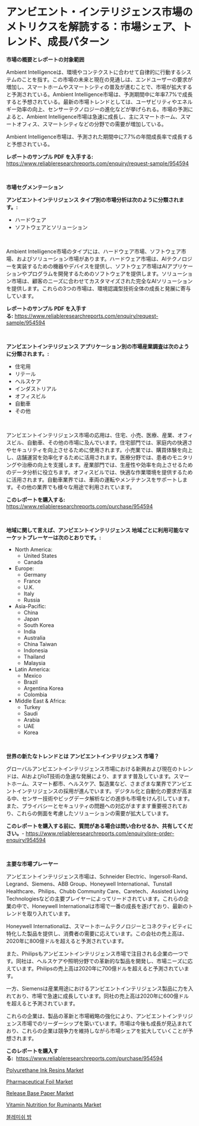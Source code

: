 <p><h1>アンビエント・インテリジェンス市場のメトリクスを解読する：市場シェア、トレンド、成長パターン</h1></p><p><strong>市場の概要とレポートの対象範囲</strong></p>
<p><p>Ambient Intelligenceは、環境やコンテクストに合わせて自律的に行動するシステムのことを指す。この市場の未来と現在の見通しは、エンドユーザーの要求が増加し、スマートホームやスマートシティの普及が進むことで、市場が拡大すると予測されている。Ambient Intelligence市場は、予測期間中に年率7.7%で成長すると予想されている。最新の市場トレンドとしては、ユーザビリティやエネルギー効率の向上、センサーテクノロジーの進化などが挙げられる。市場の予測によると、Ambient Intelligence市場は急速に成長し、主にスマートホーム、スマートオフィス、スマートシティなどの分野での需要が増加している。</p><p>Ambient Intelligence市場は、予測された期間中に7.7%の年間成長率で成長すると予想されている。</p></p>
<p><strong>レポートのサンプル PDF を入手する:</strong> <a href="https://www.reliableresearchreports.com/enquiry/request-sample/954594">https://www.reliableresearchreports.com/enquiry/request-sample/954594</a></p>
<p>&nbsp;</p>
<p><strong>市場セグメンテーション</strong></p>
<p><strong>アンビエントインテリジェンス タイプ別の市場分析は次のように分類されます。:</strong></p>
<p><ul><li>ハードウェア</li><li>ソフトウェアとソリューション</li></ul></p>
<p>&nbsp;</p>
<p><p>Ambient Intelligence市場のタイプには、ハードウェア市場、ソフトウェア市場、およびソリューション市場があります。ハードウェア市場は、AIテクノロジーを実装するための機器やデバイスを提供し、ソフトウェア市場はAIアプリケーションやプログラムを開発するためのソフトウェアを提供します。ソリューション市場は、顧客のニーズに合わせてカスタマイズされた完全なAIソリューションを提供します。これらの3つの市場は、環境認識型技術全体の成長と発展に寄与しています。</p></p>
<p><strong>レポートのサンプル PDF を入手する:</strong>&nbsp;<a href="https://www.reliableresearchreports.com/enquiry/request-sample/954594">https://www.reliableresearchreports.com/enquiry/request-sample/954594</a></p>
<p>&nbsp;</p>
<p><strong> アンビエントインテリジェンス アプリケーション別の市場産業調査は次のように分類されます。:</strong></p>
<p><ul><li>住宅用</li><li>リテール</li><li>ヘルスケア</li><li>インダストリアル</li><li>オフィスビル</li><li>自動車</li><li>その他</li></ul></p>
<p>&nbsp;</p>
<p><p>アンビエントインテリジェンス市場の応用は、住宅、小売、医療、産業、オフィスビル、自動車、その他の市場に及んでいます。住宅部門では、家庭内の快適さやセキュリティを向上させるために使用されます。小売業では、購買体験を向上し、店舗運営を効率化するために活用されます。医療分野では、患者のモニタリングや治療の向上を支援します。産業部門では、生産性や効率を向上させるためのデータ分析に役立ちます。オフィスビルでは、快適な作業環境を提供するために活用されます。自動車業界では、車両の運転やメンテナンスをサポートします。その他の業界でも様々な用途で利用されています。</p></p>
<p><strong>このレポートを購入する:</strong>&nbsp; <a href="https://www.reliableresearchreports.com/purchase/954594">https://www.reliableresearchreports.com/purchase/954594</a></p>
<p>&nbsp;</p>
<p><strong>地域に関して言えば、アンビエントインテリジェンス 地域ごとに利用可能なマーケットプレーヤーは次のとおりです。:</strong></p>
<p><ul>
    <li>
        North America:
        <ul>
            <li>United States</li>
            <li>Canada</li>
        </ul>
    </li>
    <li>
        Europe:
        <ul>
            <li>Germany</li>
            <li>France</li>
            <li>U.K.</li>
            <li>Italy</li>
            <li>Russia</li>
        </ul>
    </li>
    <li>
        Asia-Pacific:
        <ul>
            <li>China</li>
            <li>Japan</li>
            <li>South Korea</li>
            <li>India</li>
            <li>Australia</li>
            <li>China Taiwan</li>
            <li>Indonesia</li>
            <li>Thailand</li>
            <li>Malaysia</li>
        </ul>
    </li>
    <li>
        Latin America:
        <ul>
            <li>Mexico</li>
            <li>Brazil</li>
            <li>Argentina Korea</li>
            <li>Colombia</li>
        </ul>
    </li>
    <li>
        Middle East & Africa:
        <ul>
            <li>Turkey</li>
            <li>Saudi</li>
            <li>Arabia</li>
            <li>UAE</li>
            <li>Korea</li>
        </ul>
    </li>
    </ul></p>
<p>&nbsp;</p>
<p><strong>世界の新たなトレンドとは アンビエントインテリジェンス 市場？</strong></p>
<p><p>グローバルアンビエントインテリジェンス市場における新興および現在のトレンドは、AIおよびIoT技術の急速な発展により、ますます普及しています。スマートホーム、スマート都市、ヘルスケア、製造業など、さまざまな業界でアンビエントインテリジェンスの採用が進んでいます。デジタル化と自動化の要求が高まる中、センサー技術やビッグデータ解析などの進歩も市場をけん引しています。また、プライバシーとセキュリティの問題への対応がますます重要視されており、これらの側面を考慮したソリューションの需要が拡大しています。</p></p>
<p><strong>このレポートを購入する前に、質問がある場合は問い合わせるか、共有してください。</strong>- <a href="https://www.reliableresearchreports.com/enquiry/pre-order-enquiry/954594">https://www.reliableresearchreports.com/enquiry/pre-order-enquiry/954594</a></p>
<p>&nbsp;</p>
<p><strong>主要な市場プレーヤー</strong></p>
<p><p>アンビエントインテリジェンス市場は、Schneider Electric、Ingersoll-Rand、Legrand、Siemens、ABB Group、Honeywell International、Tunstall Healthcare、Philips、Chubb Community Care、Caretech、Assisted Living Technologiesなどの主要プレイヤーによってリードされています。これらの企業の中で、Honeywell Internationalは市場で一番の成長を遂げており、最新のトレンドを取り入れています。</p><p>Honeywell Internationalは、スマートホームテクノロジーとコネクティビティに特化した製品を提供し、消費者の需要に応えています。この会社の売上高は、2020年に800億ドルを超えると予測されています。</p><p>また、Philipsもアンビエントインテリジェンス市場で注目される企業の一つです。同社は、ヘルスケアや照明分野での革新的な製品を開発し、市場ニーズに応えています。Philipsの売上高は2020年に700億ドルを超えると予測されています。</p><p>一方、Siemensは産業用途におけるアンビエントインテリジェンス製品に力を入れており、市場で急速に成長しています。同社の売上高は2020年に600億ドルを超えると予測されています。</p><p>これらの企業は、製品の革新と市場戦略の強化により、アンビエントインテリジェンス市場でのリーダーシップを築いています。市場は今後も成長が見込まれており、これらの企業は競争力を維持しながら市場シェアを拡大していくことが予想されます。</p></p>
<p><strong>このレポートを購入する:</strong>&nbsp;&nbsp;<a href="https://www.reliableresearchreports.com/purchase/954594">https://www.reliableresearchreports.com/purchase/954594</a></p>
<p><p><a href="https://github.com/vimar16th/Market-Research-Report-List-3/blob/main/polyurethane-ink-resins-market.md">Polyurethane Ink Resins Market</a></p><p><a href="https://view.publitas.com/reportprime-1/pharmaceutical-foil-market-size-global-industry-overview-market-segmentation-and-forecast-2024-to-2031/">Pharmaceutical Foil Market</a></p><p><a href="https://view.publitas.com/reportprime-1/release-base-paper-market-analysis-examines-its-scope-on-growth-opportunities-and-forecasted-trends-spanning-from-2024-to-2031/">Release Base Paper Market</a></p><p><a href="https://issuu.com/reportprime-2/docs/vitamin-nutrition-for-ruminants-market-size-2030.p">Vitamin Nutrition for Ruminants Market</a></p><p><a href="https://medium.com/@rennessvutianitiswdpxaixh/%ED%9D%A0%EC%A7%91-%EB%B0%A9%EC%A7%80-%EB%A7%88%EC%BC%80%ED%8C%85-%EB%B3%B4%EA%B3%A0%EC%84%9C%EB%8A%94-%EC%9D%B4-%EC%8B%9C%EC%9E%A5%EC%9D%98-%EC%B5%9C%EC%8B%A0-%ED%8A%B8%EB%A0%8C%EB%93%9C%EC%99%80-%EC%84%B1%EC%9E%A5-%EA%B8%B0%ED%9A%8C%EB%A5%BC-%EB%B3%B4%EC%97%AC%EC%A4%8D%EB%8B%88%EB%8B%A4-fd5898c9e0a9">블레미쉬 밤</a></p></p>